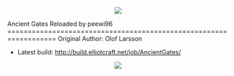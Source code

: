 <p align="center">
<img src="http://cdn.elliotcraft.net/styles/minecraft/xenforo/logo.png" />
</p>
Ancient Gates Reloaded by peewi96
==================================================================
Original Author: Olof Larsson

- Latest build: http://build.elliotcraft.net/job/AncientGates/

<p align="center">
<img src="http://api.mcstats.org/signature/AncientGates.png" />
</p>